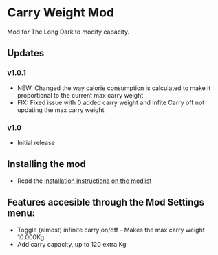 # Carry Weight Mod
Mod for The Long Dark to modify capacity.

## Updates
### v1.0.1
* NEW: Changed the way calorie consumption is calculated to make it proportional to the current max carry weight
* FIX: Fixed issue with 0 added carry weight and Infite Carry off not updating the max carry weight

### v1.0
* Initial release

## Installing the mod
* Read the [installation instructions on the modlist](https://xpazeman.com/tld-mod-list/install.html)

## Features accesible through the Mod Settings menu:
+ Toggle (almost) infinite carry on/off - Makes the max carry weight 10.000Kg
+ Add carry capacity, up to 120 extra Kg